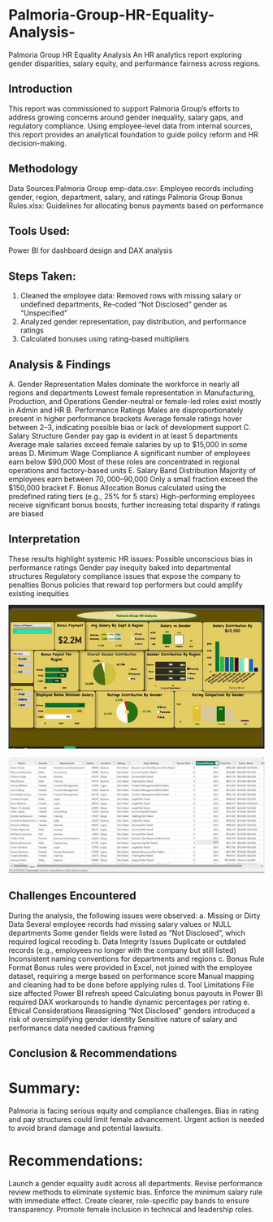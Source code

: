 # Palmoria-Group-HR-Equality-Analysis-
Palmoria Group HR Equality Analysis 
An HR analytics report exploring gender disparities, salary equity, and performance fairness across regions.
## Introduction
This report was commissioned to support Palmoria Group’s efforts to address growing concerns around gender inequality, salary gaps, and regulatory compliance. Using employee-level data from internal sources, this report provides an analytical foundation to guide policy reform and HR decision-making.
## Methodology
Data Sources:Palmoria Group emp-data.csv: Employee records including gender, region, department, salary, and ratings
Palmoria Group Bonus Rules.xlsx: Guidelines for allocating bonus payments based on performance
## Tools Used:
Power BI for dashboard design and DAX analysis
## Steps Taken:
1. Cleaned the employee data:
Removed rows with missing salary or undefined departments, Re-coded “Not Disclosed” gender as “Unspecified”
2. Analyzed gender representation, pay distribution, and performance ratings
3. Calculated bonuses using rating-based multipliers
## Analysis & Findings
A. Gender Representation
Males dominate the workforce in nearly all regions and departments
Lowest female representation in Manufacturing, Production, and Operations
Gender-neutral or female-led roles exist mostly in Admin and HR
B. Performance Ratings
Males are disproportionately present in higher performance brackets
Average female ratings hover between 2–3, indicating possible bias or lack of development support
C. Salary Structure
Gender pay gap is evident in at least 5 departments
Average male salaries exceed female salaries by up to $15,000 in some areas
D. Minimum Wage Compliance
A significant number of employees earn below $90,000
Most of these roles are concentrated in regional operations and factory-based units
E. Salary Band Distribution
Majority of employees earn between $70,000–$90,000
Only a small fraction exceed the $150,000 bracket
F. Bonus Allocation
Bonus calculated using the predefined rating tiers (e.g., 25% for 5 stars)
High-performing employees receive significant bonus boosts, further increasing total disparity if ratings are biased
## Interpretation
These results highlight systemic HR issues:
Possible unconscious bias in performance ratings
Gender pay inequity baked into departmental structures
Regulatory compliance issues that expose the company to penalties
Bonus policies that reward top performers but could amplify existing inequities

![Image](https://github.com/cherub4972/Palmoria-Group-HR-Equality-Analysis-/blob/main/power%20bi.jpg)







![Image](https://github.com/cherub4972/Palmoria-Group-HR-Equality-Analysis-/blob/main/power%20bi%20(2).jpg)


## Challenges Encountered
During the analysis, the following issues were observed:
a. Missing or Dirty Data
Several employee records had missing salary values or NULL departments
Some gender fields were listed as “Not Disclosed”, which required logical recoding
b. Data Integrity Issues
Duplicate or outdated records (e.g., employees no longer with the company but still listed)
Inconsistent naming conventions for departments and regions
c. Bonus Rule Format
Bonus rules were provided in Excel, not joined with the employee dataset, requiring a merge based on performance score
Manual mapping and cleaning had to be done before applying rules
d. Tool Limitations
File size affected Power BI refresh speed
Calculating bonus payouts in Power BI required DAX workarounds to handle dynamic percentages per rating
e. Ethical Considerations
Reassigning “Not Disclosed” genders introduced a risk of oversimplifying gender identity
Sensitive nature of salary and performance data needed cautious framing
## Conclusion & Recommendations
# Summary:
Palmoria is facing serious equity and compliance challenges.
Bias in rating and pay structures could limit female advancement.
Urgent action is needed to avoid brand damage and potential lawsuits.
# Recommendations:
Launch a gender equality audit across all departments.
Revise performance review methods to eliminate systemic bias.
Enforce the minimum salary rule with immediate effect.
Create clearer, role-specific pay bands to ensure transparency.
Promote female inclusion in technical and leadership roles.
